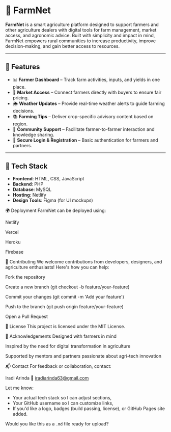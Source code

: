 # 🌿 FarmNet

**FarmNet** is a smart agriculture platform designed to support  farmers and other agriculture dealers with digital tools for farm management, market access, and agronomic advice. Built with simplicity and impact in mind, FarmNet empowers rural communities to increase productivity, improve decision-making, and gain better access to resources.

---

## 🚀 Features

- 📊 **Farmer Dashboard** – Track farm activities, inputs, and yields in one place.
- 🛒 **Market Access** – Connect farmers directly with buyers to ensure fair pricing.
- 🌦️ **Weather Updates** – Provide real-time weather alerts to guide farming decisions.
- 📚 **Farming Tips** – Deliver crop-specific advisory content based on region.
- 👥 **Community Support** – Facilitate farmer-to-farmer interaction and knowledge sharing.
- 🔐 **Secure Login & Registration** – Basic authentication for farmers and partners.

---

## 🧰 Tech Stack

- **Frontend**: HTML, CSS, JavaScript 
- **Backend**:  PHP 
- **Database**: MySQL 
- **Hosting**: Netlify 
- **Design Tools**: Figma  (for UI mockups)


🌍 Deployment
FarmNet can be deployed using:

Netlify

Vercel

Heroku

Firebase

🤝 Contributing
We welcome contributions from developers, designers, and agriculture enthusiasts! Here's how you can help:

Fork the repository

Create a new branch (git checkout -b feature/your-feature)

Commit your changes (git commit -m 'Add your feature')

Push to the branch (git push origin feature/your-feature)

Open a Pull Request

📄 License
This project is licensed under the MIT License.

🙌 Acknowledgements
Designed with  farmers in mind

Inspired by the need for digital transformation in agriculture

Supported by mentors and partners passionate about agri-tech innovation

📬 Contact
For feedback or collaboration, contact:

Iradi Arinda
📧 iradiarinda63@gmail.com




Let me know:
- Your actual tech stack so I can adjust sections,
- Your GitHub username so I can customize links,
- If you'd like a logo, badges (build passing, license), or GitHub Pages site added.

Would you like this as a `.md` file ready for upload?
